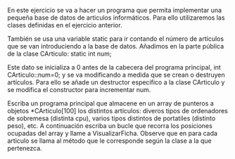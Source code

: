 En este ejercicio se va a hacer un programa que permita 
implementar una pequeña base de datos de articulos informáticos. 
Para ello utilizaremos las clases definidas en el ejercicio anterior.

También se usa una variable static para ir contando el número de 
artículos que se van introduciendo a la base de datos. Añadimos en 
la parte pública de la clase CArticulo:
static int num;

Este dato se inicializa a 0 antes de la cabecera del programa principal,
int CArticulo::num=0;
y se va modificando a medida que se crean o destruyen artículos. 
Para ello se añade un destructor específico a la clase CArticulo y se 
modifica el constructor para incrementar num.

Escriba un programa principal que almacene en un array de punteros a
objetos *CArticulo[100] los distintos artículos: diveros tipos de 
ordenadores de sobremesa (distinta cpu), varios tipos distintos de 
portatiles (distinto peso), etc. A continuación escriba un bucle que 
recorra los posiciones ocupadas del array y llame a VisualizarFicha. 
Observe que en para cada articulo se llama al método que
le corresponde según la clase a la que pertenezca.